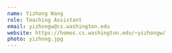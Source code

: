 ```yaml
---
name: Yizhong Wang
role: Teaching Assistant
email: yizhongw@cs.washington.edu
website: https://homes.cs.washington.edu/~yizhongw/
photo: yizhong.jpg
---
```

